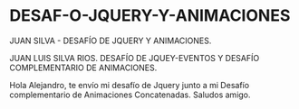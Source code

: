 # DESAF-O-JQUERY-Y-ANIMACIONES
JUAN SILVA - DESAFÍO DE JQUERY Y ANIMACIONES.

JUAN LUIS SILVA RIOS.
DESAFÍO DE JQUEY-EVENTOS Y DESAFÍO COMPLEMENTARIO DE ANIMACIONES.

Hola Alejandro, te envío mi desafío de Jquery junto a mi Desafío complementario de Animaciones Concatenadas.
Saludos amigo.

